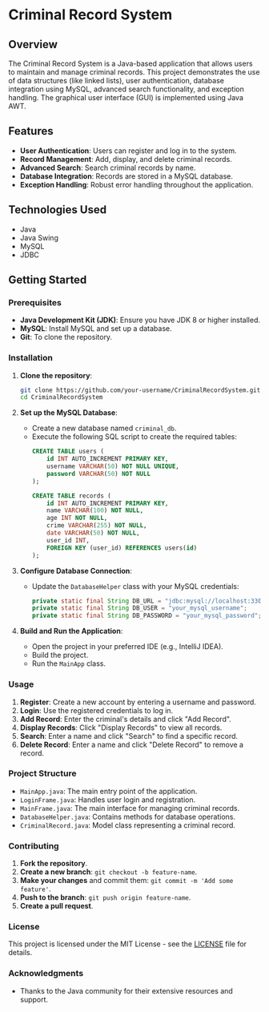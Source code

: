 # Criminal Record System

## Overview
The Criminal Record System is a Java-based application that allows users to maintain and manage criminal records. This project demonstrates the use of data structures (like linked lists), user authentication, database integration using MySQL, advanced search functionality, and exception handling. The graphical user interface (GUI) is implemented using Java AWT.

## Features
- **User Authentication**: Users can register and log in to the system.
- **Record Management**: Add, display, and delete criminal records.
- **Advanced Search**: Search criminal records by name.
- **Database Integration**: Records are stored in a MySQL database.
- **Exception Handling**: Robust error handling throughout the application.

## Technologies Used

- Java
- Java Swing
- MySQL
- JDBC

## Getting Started

### Prerequisites
- **Java Development Kit (JDK)**: Ensure you have JDK 8 or higher installed.
- **MySQL**: Install MySQL and set up a database.
- **Git**: To clone the repository.

### Installation

1. **Clone the repository**:
    ```sh
    git clone https://github.com/your-username/CriminalRecordSystem.git
    cd CriminalRecordSystem
    ```

2. **Set up the MySQL Database**:
    - Create a new database named `criminal_db`.
    - Execute the following SQL script to create the required tables:
      ```sql
      CREATE TABLE users (
          id INT AUTO_INCREMENT PRIMARY KEY,
          username VARCHAR(50) NOT NULL UNIQUE,
          password VARCHAR(50) NOT NULL
      );

      CREATE TABLE records (
          id INT AUTO_INCREMENT PRIMARY KEY,
          name VARCHAR(100) NOT NULL,
          age INT NOT NULL,
          crime VARCHAR(255) NOT NULL,
          date VARCHAR(50) NOT NULL,
          user_id INT,
          FOREIGN KEY (user_id) REFERENCES users(id)
      );
      ```

3. **Configure Database Connection**:
    - Update the `DatabaseHelper` class with your MySQL credentials:
      ```java
      private static final String DB_URL = "jdbc:mysql://localhost:3306/criminal_db";
      private static final String DB_USER = "your_mysql_username";
      private static final String DB_PASSWORD = "your_mysql_password";
      ```

4. **Build and Run the Application**:
    - Open the project in your preferred IDE (e.g., IntelliJ IDEA).
    - Build the project.
    - Run the `MainApp` class.

### Usage

1. **Register**: Create a new account by entering a username and password.
2. **Login**: Use the registered credentials to log in.
3. **Add Record**: Enter the criminal's details and click "Add Record".
4. **Display Records**: Click "Display Records" to view all records.
5. **Search**: Enter a name and click "Search" to find a specific record.
6. **Delete Record**: Enter a name and click "Delete Record" to remove a record.

### Project Structure

- `MainApp.java`: The main entry point of the application.
- `LoginFrame.java`: Handles user login and registration.
- `MainFrame.java`: The main interface for managing criminal records.
- `DatabaseHelper.java`: Contains methods for database operations.
- `CriminalRecord.java`: Model class representing a criminal record.

### Contributing

1. **Fork the repository**.
2. **Create a new branch**: `git checkout -b feature-name`.
3. **Make your changes** and commit them: `git commit -m 'Add some feature'`.
4. **Push to the branch**: `git push origin feature-name`.
5. **Create a pull request**.

### License

This project is licensed under the MIT License - see the [LICENSE](LICENSE) file for details.

### Acknowledgments

- Thanks to the Java community for their extensive resources and support.

